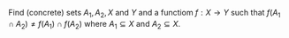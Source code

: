 Find (concrete) sets $A_1, A_2, X$ and $Y$ and a functiom $f:X \rightarrow Y$ such that $f(A_1 \cap A_2) \neq f(A_1) \cap f(A_2)$ where $A_1 \subseteq X$ and $A_2 \subseteq X$.